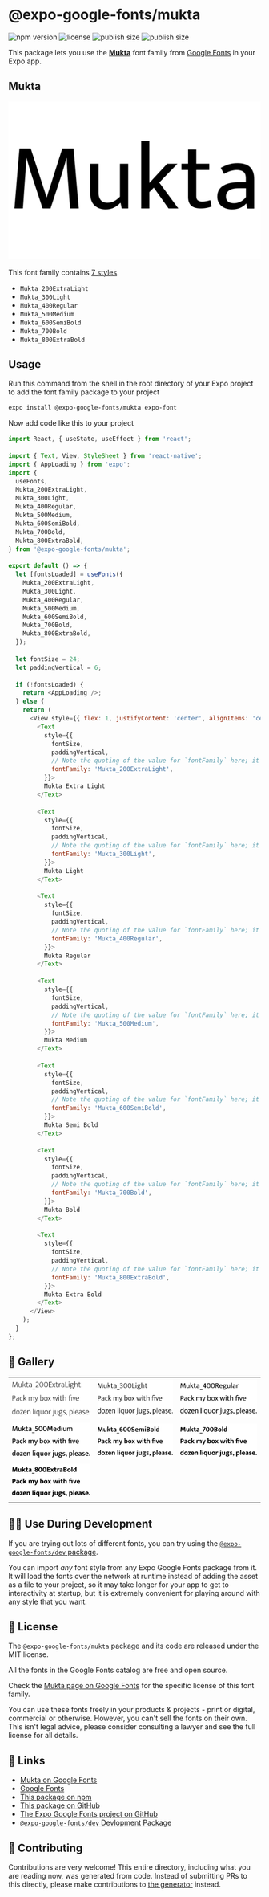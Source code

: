 # @expo-google-fonts/mukta

![npm version](https://flat.badgen.net/npm/v/@expo-google-fonts/mukta)
![license](https://flat.badgen.net/github/license/expo/google-fonts)
![publish size](https://flat.badgen.net/packagephobia/install/@expo-google-fonts/mukta)
![publish size](https://flat.badgen.net/packagephobia/publish/@expo-google-fonts/mukta)

This package lets you use the [**Mukta**](https://fonts.google.com/specimen/Mukta) font family from [Google Fonts](https://fonts.google.com/) in your Expo app.

## Mukta

![Mukta](./font-family.png)

This font family contains [7 styles](#-gallery).

- `Mukta_200ExtraLight`
- `Mukta_300Light`
- `Mukta_400Regular`
- `Mukta_500Medium`
- `Mukta_600SemiBold`
- `Mukta_700Bold`
- `Mukta_800ExtraBold`

## Usage

Run this command from the shell in the root directory of your Expo project to add the font family package to your project
```sh
expo install @expo-google-fonts/mukta expo-font
```

Now add code like this to your project
```js
import React, { useState, useEffect } from 'react';

import { Text, View, StyleSheet } from 'react-native';
import { AppLoading } from 'expo';
import {
  useFonts,
  Mukta_200ExtraLight,
  Mukta_300Light,
  Mukta_400Regular,
  Mukta_500Medium,
  Mukta_600SemiBold,
  Mukta_700Bold,
  Mukta_800ExtraBold,
} from '@expo-google-fonts/mukta';

export default () => {
  let [fontsLoaded] = useFonts({
    Mukta_200ExtraLight,
    Mukta_300Light,
    Mukta_400Regular,
    Mukta_500Medium,
    Mukta_600SemiBold,
    Mukta_700Bold,
    Mukta_800ExtraBold,
  });

  let fontSize = 24;
  let paddingVertical = 6;

  if (!fontsLoaded) {
    return <AppLoading />;
  } else {
    return (
      <View style={{ flex: 1, justifyContent: 'center', alignItems: 'center' }}>
        <Text
          style={{
            fontSize,
            paddingVertical,
            // Note the quoting of the value for `fontFamily` here; it expects a string!
            fontFamily: 'Mukta_200ExtraLight',
          }}>
          Mukta Extra Light
        </Text>

        <Text
          style={{
            fontSize,
            paddingVertical,
            // Note the quoting of the value for `fontFamily` here; it expects a string!
            fontFamily: 'Mukta_300Light',
          }}>
          Mukta Light
        </Text>

        <Text
          style={{
            fontSize,
            paddingVertical,
            // Note the quoting of the value for `fontFamily` here; it expects a string!
            fontFamily: 'Mukta_400Regular',
          }}>
          Mukta Regular
        </Text>

        <Text
          style={{
            fontSize,
            paddingVertical,
            // Note the quoting of the value for `fontFamily` here; it expects a string!
            fontFamily: 'Mukta_500Medium',
          }}>
          Mukta Medium
        </Text>

        <Text
          style={{
            fontSize,
            paddingVertical,
            // Note the quoting of the value for `fontFamily` here; it expects a string!
            fontFamily: 'Mukta_600SemiBold',
          }}>
          Mukta Semi Bold
        </Text>

        <Text
          style={{
            fontSize,
            paddingVertical,
            // Note the quoting of the value for `fontFamily` here; it expects a string!
            fontFamily: 'Mukta_700Bold',
          }}>
          Mukta Bold
        </Text>

        <Text
          style={{
            fontSize,
            paddingVertical,
            // Note the quoting of the value for `fontFamily` here; it expects a string!
            fontFamily: 'Mukta_800ExtraBold',
          }}>
          Mukta Extra Bold
        </Text>
      </View>
    );
  }
};

```

## 🔡 Gallery


||||
|-|-|-|
|![Mukta_200ExtraLight](./Mukta_200ExtraLight.ttf.png)|![Mukta_300Light](./Mukta_300Light.ttf.png)|![Mukta_400Regular](./Mukta_400Regular.ttf.png)||
|![Mukta_500Medium](./Mukta_500Medium.ttf.png)|![Mukta_600SemiBold](./Mukta_600SemiBold.ttf.png)|![Mukta_700Bold](./Mukta_700Bold.ttf.png)||
|![Mukta_800ExtraBold](./Mukta_800ExtraBold.ttf.png)||||


## 👩‍💻 Use During Development

If you are trying out lots of different fonts, you can try using the [`@expo-google-fonts/dev` package](https://github.com/expo/google-fonts/tree/master/font-packages/dev#readme).

You can import *any* font style from any Expo Google Fonts package from it. It will load the fonts
over the network at runtime instead of adding the asset as a file to your project, so it may take longer
for your app to get to interactivity at startup, but it is extremely convenient
for playing around with any style that you want.

## 📖 License

The `@expo-google-fonts/mukta` package and its code are released under the MIT license.

All the fonts in the Google Fonts catalog are free and open source.

Check the [Mukta page on Google Fonts](https://fonts.google.com/specimen/Mukta) for the specific license of this font family.

You can use these fonts freely in your products & projects - print or digital, commercial or otherwise. However, you can't sell the fonts on their own. This isn't legal advice, please consider consulting a lawyer and see the full license for all details.

## 🔗 Links

- [Mukta on Google Fonts](https://fonts.google.com/specimen/Mukta)
- [Google Fonts](https://fonts.google.com/)
- [This package on npm](https://www.npmjs.com/package/@expo-google-fonts/mukta)
- [This package on GitHub](https://github.com/expo/google-fonts/tree/master/font-packages/mukta)
- [The Expo Google Fonts project on GitHub](https://github.com/expo/google-fonts)
- [`@expo-google-fonts/dev` Devlopment Package](https://github.com/expo/google-fonts/tree/master/font-packages/dev)

## 🤝 Contributing

Contributions are very welcome! This entire directory, including what you are reading now, was generated from code. Instead of submitting PRs to this directly, please make contributions to [the generator](https://github.com/expo/google-fonts/tree/master/packages/generator) instead.
